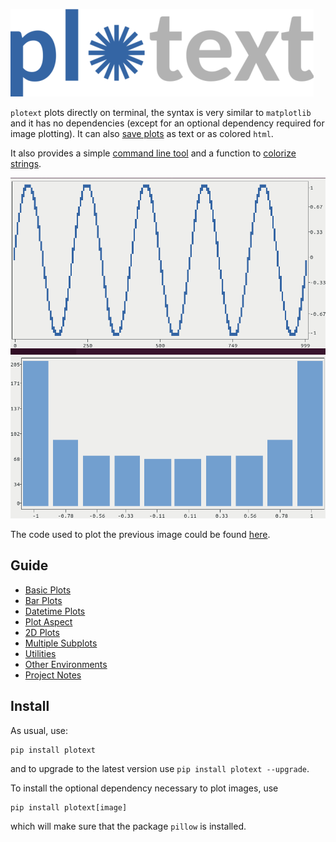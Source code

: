<p align="left">  <img src="https://raw.githubusercontent.com/piccolomo/plotext/master/images/logo.png" /></p>

`plotext` plots directly on terminal, the syntax is very similar to `matplotlib` and it has no dependencies (except for an optional dependency required for image plotting). It can also [save plots](https://github.com/piccolomo/plotext/blob/master/readme/utilities.md#other-functions) as text or as colored `html`.

It also provides a simple [command line tool](https://github.com/piccolomo/plotext/blob/master/readme/utilities.md#command-line-tool) and a function to [colorize strings](https://github.com/piccolomo/plotext/blob/master/readme/utilities.md#colorized-text).

![example](https://raw.githubusercontent.com/piccolomo/plotext/master/images/subplots.png)

The code used to plot the previous image could be found [here](https://github.com/piccolomo/plotext/blob/master/readme/subplots.md).


## Guide

- [Basic Plots](https://github.com/piccolomo/plotext/blob/master/readme/basic.md) 
- [Bar Plots](https://github.com/piccolomo/plotext/blob/master/readme/bar.md)
- [Datetime Plots](https://github.com/piccolomo/plotext/blob/master/readme/datetime.md)
- [Plot Aspect](https://github.com/piccolomo/plotext/blob/master/readme/aspect.md)
- [2D Plots](https://github.com/piccolomo/plotext/blob/master/readme/2d-plots.md)
- [Multiple Subplots](https://github.com/piccolomo/plotext/blob/master/readme/subplots.md)
- [Utilities](https://github.com/piccolomo/plotext/blob/master/readme/utilities.md)
- [Other Environments](https://github.com/piccolomo/plotext/blob/master/readme/environments.md)
- [Project Notes](https://github.com/piccolomo/plotext/blob/master/readme/notes.md)


## Install

As usual, use:
```console
pip install plotext
```
and to upgrade to the latest version use ```pip install plotext --upgrade```.

To install the optional dependency necessary to plot images, use 
```console
pip install plotext[image]
``` 
which will make sure that the package `pillow` is installed.